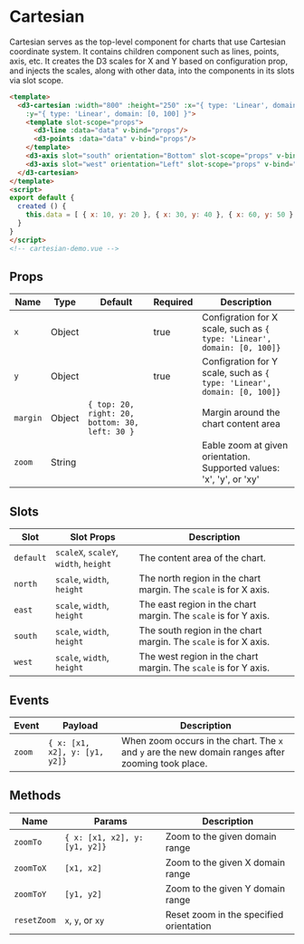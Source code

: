 # Cartesian

Cartesian serves as the top-level component for charts that use Cartesian coordinate system. It contains children component such as lines, points, axis, etc. It creates the D3 scales for X and Y based on configuration prop, and injects the scales, along with other data, into the components in its slots via slot scope.

```html
<template>
  <d3-cartesian :width="800" :height="250" :x="{ type: 'Linear', domain: [0, 100] }"
    :y="{ type: 'Linear', domain: [0, 100] }">
    <template slot-scope="props">
      <d3-line :data="data" v-bind="props"/>
      <d3-points :data="data" v-bind="props"/>
    </template>
    <d3-axis slot="south" orientation="Bottom" slot-scope="props" v-bind="props"/>
    <d3-axis slot="west" orientation="Left" slot-scope="props" v-bind="props"/>
  </d3-cartesian>
</template>
<script>
export default {
  created () {
    this.data = [ { x: 10, y: 20 }, { x: 30, y: 40 }, { x: 60, y: 50 }, { x: 90, y: 95 } ]
  }
}
</script>
<!-- cartesian-demo.vue -->
```

## Props

Name             | Type       | Default      | Required | Description
---------------- | ---------- | ------------ | -------- | -----------------------
`x`              | Object     |              | true     | Configration for X scale, such as `{ type: 'Linear', domain: [0, 100]}`
`y`              | Object     |              | true     | Configration for Y scale, such as `{ type: 'Linear', domain: [0, 100]}`
`margin`         | Object     | `{ top: 20, right: 20, bottom: 30, left: 30 }` |          | Margin around the chart content area
`zoom`           | String     |              |          | Eable zoom at given orientation. Supported values: 'x', 'y', or 'xy'

## Slots

Slot             | Slot Props       | Description
---------------- | ---------------- | -----------------------
`default`        | `scaleX`, `scaleY`, `width`, `height` | The content area of the chart.
`north`          | `scale`, `width`, `height` | The north region in the chart margin. The `scale` is for X axis.
`east`           | `scale`, `width`, `height` | The east region in the chart margin. The `scale` is for Y axis.
`south`          | `scale`, `width`, `height` | The south region in the chart margin. The `scale` is for X axis.
`west`           | `scale`, `width`, `height` | The west region in the chart margin. The `scale` is for Y axis.

## Events

Event            | Payload         | Description
---------------- | --------------- | -----------------------
`zoom`           | `{ x: [x1, x2], y: [y1, y2]}` | When zoom occurs in the chart. The `x` and `y` are the new domain ranges after zooming took place.

## Methods

Name             | Params            | Description
---------------- | ----------------- | -----------------------
`zoomTo`         | `{ x: [x1, x2], y: [y1, y2]}` | Zoom to the given domain range
`zoomToX`        | `[x1, x2]`        | Zoom to the given X domain range
`zoomToY`        | `[y1, y2]`        | Zoom to the given Y domain range
`resetZoom`      | `x`, `y`, or `xy` | Reset zoom in the specified orientation
